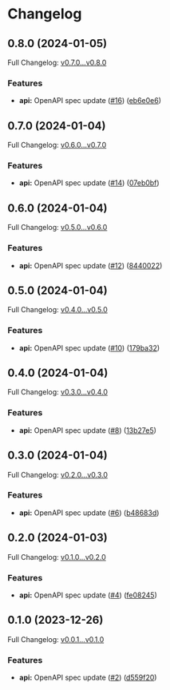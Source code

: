 # Changelog

## 0.8.0 (2024-01-05)

Full Changelog: [v0.7.0...v0.8.0](https://github.com/Dataherald/dataherald-python/compare/v0.7.0...v0.8.0)

### Features

* **api:** OpenAPI spec update ([#16](https://github.com/Dataherald/dataherald-python/issues/16)) ([eb6e0e6](https://github.com/Dataherald/dataherald-python/commit/eb6e0e6e8cd62243abb8f8f187613d56374f1192))

## 0.7.0 (2024-01-04)

Full Changelog: [v0.6.0...v0.7.0](https://github.com/Dataherald/dataherald-python/compare/v0.6.0...v0.7.0)

### Features

* **api:** OpenAPI spec update ([#14](https://github.com/Dataherald/dataherald-python/issues/14)) ([07eb0bf](https://github.com/Dataherald/dataherald-python/commit/07eb0bf0fd489baed33c7467ccc6226216803077))

## 0.6.0 (2024-01-04)

Full Changelog: [v0.5.0...v0.6.0](https://github.com/Dataherald/dataherald-python/compare/v0.5.0...v0.6.0)

### Features

* **api:** OpenAPI spec update ([#12](https://github.com/Dataherald/dataherald-python/issues/12)) ([8440022](https://github.com/Dataherald/dataherald-python/commit/8440022e862cb1d4750e5ecb3c8a67da1d08c50a))

## 0.5.0 (2024-01-04)

Full Changelog: [v0.4.0...v0.5.0](https://github.com/Dataherald/dataherald-python/compare/v0.4.0...v0.5.0)

### Features

* **api:** OpenAPI spec update ([#10](https://github.com/Dataherald/dataherald-python/issues/10)) ([179ba32](https://github.com/Dataherald/dataherald-python/commit/179ba3233c8b16d0747dc806c5b2c36a67f88119))

## 0.4.0 (2024-01-04)

Full Changelog: [v0.3.0...v0.4.0](https://github.com/Dataherald/dataherald-python/compare/v0.3.0...v0.4.0)

### Features

* **api:** OpenAPI spec update ([#8](https://github.com/Dataherald/dataherald-python/issues/8)) ([13b27e5](https://github.com/Dataherald/dataherald-python/commit/13b27e549bf00c28e1bae3204466ddf75a9a8de5))

## 0.3.0 (2024-01-04)

Full Changelog: [v0.2.0...v0.3.0](https://github.com/Dataherald/dataherald-python/compare/v0.2.0...v0.3.0)

### Features

* **api:** OpenAPI spec update ([#6](https://github.com/Dataherald/dataherald-python/issues/6)) ([b48683d](https://github.com/Dataherald/dataherald-python/commit/b48683df089b46136749bd55fbe1b1cd3bee22d3))

## 0.2.0 (2024-01-03)

Full Changelog: [v0.1.0...v0.2.0](https://github.com/Dataherald/dataherald-python/compare/v0.1.0...v0.2.0)

### Features

* **api:** OpenAPI spec update ([#4](https://github.com/Dataherald/dataherald-python/issues/4)) ([fe08245](https://github.com/Dataherald/dataherald-python/commit/fe082451e6fe6141e36b7fba12490b99213863ad))

## 0.1.0 (2023-12-26)

Full Changelog: [v0.0.1...v0.1.0](https://github.com/Dataherald/dataherald-python/compare/v0.0.1...v0.1.0)

### Features

* **api:** OpenAPI spec update ([#2](https://github.com/Dataherald/dataherald-python/issues/2)) ([d559f20](https://github.com/Dataherald/dataherald-python/commit/d559f20e27ee1581fe33625820c9d22b8c786e26))
